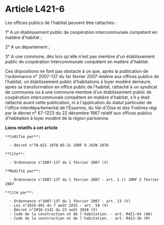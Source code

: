 # Article L421-6

Les offices publics de l'habitat peuvent être rattachés : 

1° A un établissement public de coopération intercommunale compétent en matière d'habitat ; 

2° A un département ; 

3° A une commune, dès lors qu'elle n'est pas membre d'un établissement public de coopération intercommunale compétent en
matière d'habitat. 

Ces dispositions ne font pas obstacle à ce que, après la publication de l'ordonnance n° 2007-137 du 1er février 2007 relative
aux offices publics de l'habitat, un établissement public d'habitations à loyer modéré demeure, après sa transformation en
office public de l'habitat, rattaché à un syndicat de communes ou à une commune membre d'un établissement public de
coopération intercommunale compétent en matière d'habitat, s'il y était rattaché avant cette publication, ni à l'application
du statut particulier de l'office interdépartemental de l'Essonne, du Val-d'Oise et des Yvelines régi par le décret n°
67-1223 du 22 décembre 1967 relatif aux offices publics d'habitation à loyer modéré de la région parisienne.

**Liens relatifs à cet article**

	**Codifié par**:

	  - Décret n°78-621 1978-05-31 JORF 8 JUIN 1978

	**Cite**:

	  - Ordonnance n°2007-137 du 1 février 2007 (V)

	**Modifié par**:

	  - Ordonnance n°2007-137 du 1 février 2007 - art. 1 () JORF 2 février 2007

	**Cité par**:

	  - Ordonnance n°2007-137 du 1 février 2007 - art. 13 (V)
	  - Loi n°2015-991 du 7 août 2015 - art. 59 (V)
	  - Décret n°2016-1142 du 23 août 2016 (V)
	  - Code de la construction et de l'habitation. - art. R421-64 (Ab)
	  - Code de la construction et de l'habitation. - art. R423-36 (M)
